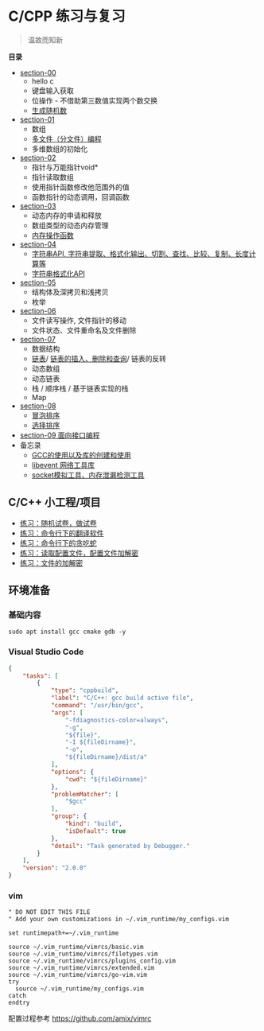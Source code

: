 C/CPP 练习与复习
===
> 温故而知新

**目录**

* [section-00](section-00/summary.md)
    * hello c
    * 键盘输入获取
    * 位操作 - 不借助第三数值实现两个数交换
    * [生成随机数](section-00/case_1.c)
* [section-01](section-01/summary.md)
    * 数组
    * [多文件（分文件）编程](section-01/gcc_usage1.md)
    * 多维数组的初始化
* [section-02](section-02/summary.md)
    * 指针与万能指针void*
    * 指针读取数组
    * 使用指针函数修改他范围外的值
    * 函数指针的动态调用，回调函数
* [section-03](section-03/summary.md)
    * 动态内存的申请和释放
    * 数组类型的动态内存管理
    * [内存操作函数](section-03/memory_aip.md)
* [section-04](section-04/summary.md)
    * [字符串API, 字符串提取、格式化输出、切割、查找、比较、复制、长度计算等](section-04/str_aip.md)
    * [字符串格式化API](section-04/str_atoi_api.md)
* [section-05](section-05/summary.md)
    * 结构体及深拷贝和浅拷贝
    * 枚举
* [section-06](section-06/summary.md)
    * 文件读写操作, 文件指针的移动
    * 文件状态、文件重命名及文件删除
* [section-07](section-07/summary.md)
    * 数据结构
    * [链表](section-07/01_link_list_head.c)/ [链表的插入、删除和查询](section-07/case_2.c)/ 链表的反转
    * 动态数组
    * 动态链表
    * 栈 / 顺序栈 / 基于链表实现的栈
    * Map
* [section-08](section-08/summary.md)
    * [冒泡排序](section-05/case_2.c)
    * [选择排序](section-07/case_3.c)
* [section-09 面向接口编程](section-09/summary.md)
* 备忘录
    * [GCC的使用以及库的创建和使用](other/gcc_usage.md)
    * [libevent 网络工具库](other/libevent_usage.md)
    * [socket模拟工具、内存泄漏检测工具](other/tools.md)


## C/C++ 小工程/项目
* [练习：随机试卷，做试卷](practice/example-01/summary.md)
* [练习：命令行下的翻译软件](practice/example-02/summary.md)
* [练习：命令行下的贪吃蛇](practice/example-03/summary.md)
* [练习：读取配置文件，配置文件加解密](practice/example-04/summary.md)
* [练习：文件的加解密](practice/example-05/summary.md)

## 环境准备
### 基础内容
```shell
sudo apt install gcc cmake gdb -y
```

### Visual Studio Code
```json
{
    "tasks": [
        {
            "type": "cppbuild",
            "label": "C/C++: gcc build active file",
            "command": "/usr/bin/gcc",
            "args": [
                "-fdiagnostics-color=always",
                "-g",
                "${file}",
                "-I ${fileDirname}",
                "-o",
                "${fileDirname}/dist/a"
            ],
            "options": {
                "cwd": "${fileDirname}"
            },
            "problemMatcher": [
                "$gcc"
            ],
            "group": {
                "kind": "build",
                "isDefault": true
            },
            "detail": "Task generated by Debugger."
        }
    ],
    "version": "2.0.0"
}
```

### vim
```vimrc
" DO NOT EDIT THIS FILE
" Add your own customizations in ~/.vim_runtime/my_configs.vim

set runtimepath+=~/.vim_runtime

source ~/.vim_runtime/vimrcs/basic.vim
source ~/.vim_runtime/vimrcs/filetypes.vim
source ~/.vim_runtime/vimrcs/plugins_config.vim
source ~/.vim_runtime/vimrcs/extended.vim
source ~/.vim_runtime/vimrcs/go-vim.vim
try
  source ~/.vim_runtime/my_configs.vim
catch
endtry
```
配置过程参考 https://github.com/amix/vimrc
